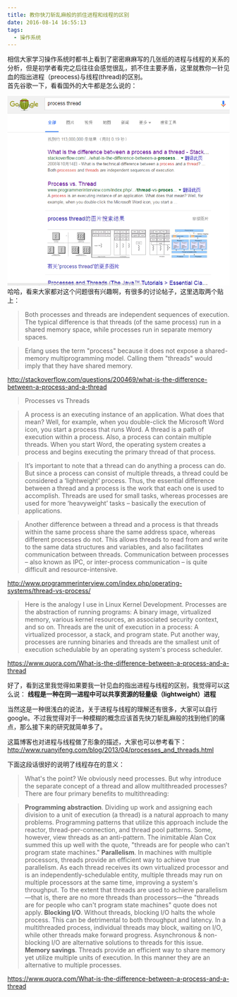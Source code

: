 ```yaml
---
title: 教你快刀斩乱麻般的抓住进程和线程的区别
date: 2016-08-14 16:55:13
tags: 
  - 操作系统
---
```


相信大家学习操作系统时都书上看到了密密麻麻写的几张纸的进程与线程的关系的分析，但是初学者看完之后往往会感觉很乱，抓不住主要矛盾，这里就教你一针见血的指出进程（preocess)与线程(thread)的区别。
</br>
首先谷歌一下，看看国外的大牛都是怎么说的：

![](https://raw.githubusercontent.com/XianboChen/MyBlog/master/picture/process_thread.PNG)
</br>
哈哈，看来大家都对这个问题很有兴趣啊，有很多的讨论帖子，这里选取两个贴上：

> Both processes and threads are independent sequences of execution. The typical difference is that threads (of the same process) run in a shared memory space, while processes run in separate memory spaces.

> Erlang uses the term "process" because it does not expose a shared-memory multiprogramming model. Calling them "threads" would imply that they have shared memory.

http://stackoverflow.com/questions/200469/what-is-the-difference-between-a-process-and-a-thread

> Processes vs Threads

> A process is an executing instance of an application. What does that mean? Well, for example, when you double-click the Microsoft Word icon, you start a process that runs Word. A thread is a path of execution within a process. Also, a process can contain multiple threads. When you start Word, the operating system creates a process and begins executing the primary thread of that process.

> It’s important to note that a thread can do anything a process can do. But since a process can consist of multiple threads, a thread could be considered a ‘lightweight’ process. Thus, the essential difference between a thread and a process is the work that each one is used to accomplish. Threads are used for small tasks, whereas processes are used for more ‘heavyweight’ tasks – basically the execution of applications.

> Another difference between a thread and a process is that threads within the same process share the same address space, whereas different processes do not. This allows threads to read from and write to the same data structures and variables, and also facilitates communication between threads. Communication between processes – also known as IPC, or inter-process communication – is quite difficult and resource-intensive.

http://www.programmerinterview.com/index.php/operating-systems/thread-vs-process/

> Here is the analogy I use in Linux Kernel Development. Processes are the abstraction of running programs: A binary image, virtualized memory, various kernel resources, an associated security context, and so on. Threads are the unit of execution in a process: A virtualized processor, a stack, and program state. Put another way, processes are running binaries and threads are the smallest unit of execution schedulable by an operating system's process scheduler.

https://www.quora.com/What-is-the-difference-between-a-process-and-a-thread

好了，看到这里我觉得如果要我一针见血的指出进程与线程的区别，我觉得可以这么说：
**线程是一种在同一进程中可以共享资源的轻量级（lightweight）进程**

当然这是一种很浅白的说法，关于进程与线程的理解还有很多，大家可以自行google。不过我觉得对于一种模糊的概念应该首先快刀斩乱麻般的找到他们的痛点，那么接下来的研究就简单多了。

这篇博客也对进程与线程做了形象的描述，大家也可以参考看下：
http://www.ruanyifeng.com/blog/2013/04/processes_and_threads.html

下面这段话很好的说明了线程存在的意义：
> What's the point? We obviously need processes. But why introduce the separate concept of a thread and allow multithreaded processes? There are four primary benefits to multithreading:

>**Programming  abstraction**. Dividing up work and assigning each division to a unit of execution (a thread) is a natural approach to many problems. Programming patterns that utilize this approach include the reactor, thread-per-connection, and thread pool patterns. Some, however, view threads as an anti-pattern. The inimitable Alan Cox summed this up well with the quote, "threads are for people who can't program state machines."
**Parallelism**. In machines with multiple processors, threads provide an efficient way to achieve true parallelism. As each thread receives its own virtualized processor and is an independently-schedulable entity, multiple threads may run on multiple processors at the same time, improving a system's throughput. To the extent that threads are used to achieve parallelism—that is, there are no more threads than processors—the "threads are for people who can't program state machines" quote does not apply.
**Blocking I/O**. Without threads, blocking I/O halts the whole process. This can be detrimental to both throughput and latency. In a multithreaded process, individual threads may block, waiting on I/O, while other threads make forward progress. Asynchronous & non-blocking I/O are alternative solutions to threads for this issue.
**Memory savings**. Threads provide an efficient way to share memory yet utilize multiple units of execution. In this manner they are an alternative to multiple processes.

https://www.quora.com/What-is-the-difference-between-a-process-and-a-thread





